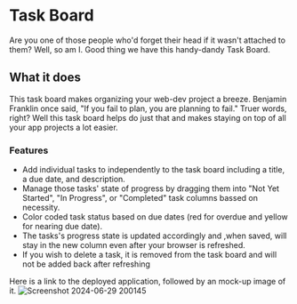 # Task Board 
Are you one of those people who'd forget their head if it wasn't attached to them? Well, so am I. Good thing we have this handy-dandy Task Board.
## What it does
This task board makes organizing your web-dev project a breeze. Benjamin Franklin once said, "If you fail to plan, you are planning to fail."
Truer words, right? Well this task board helps do just that and makes staying on top of all your app projects a lot easier.
### Features
- Add individual tasks to independently to the task board including a title, a due date, and description.
- Manage those tasks' state of progress by dragging them into "Not Yet Started", "In Progress", or "Completed" task columns bassed on necessity.
- Color coded task status based on due dates (red for overdue and yellow for nearing due date).
- The tasks's progress state is updated accordingly and ,when saved, will stay in the new column even after your browser is refreshed.
- If you wish to delete a task, it is removed from the task board and will not be added back after refreshing

Here is a link to the deployed application, followed by an mock-up image of it. 
![Screenshot 2024-06-29 200145](https://github.com/jimmyboy722/Task-Board/assets/169507618/b9a70b2b-ffbf-412c-89b4-08335ff612cc)
